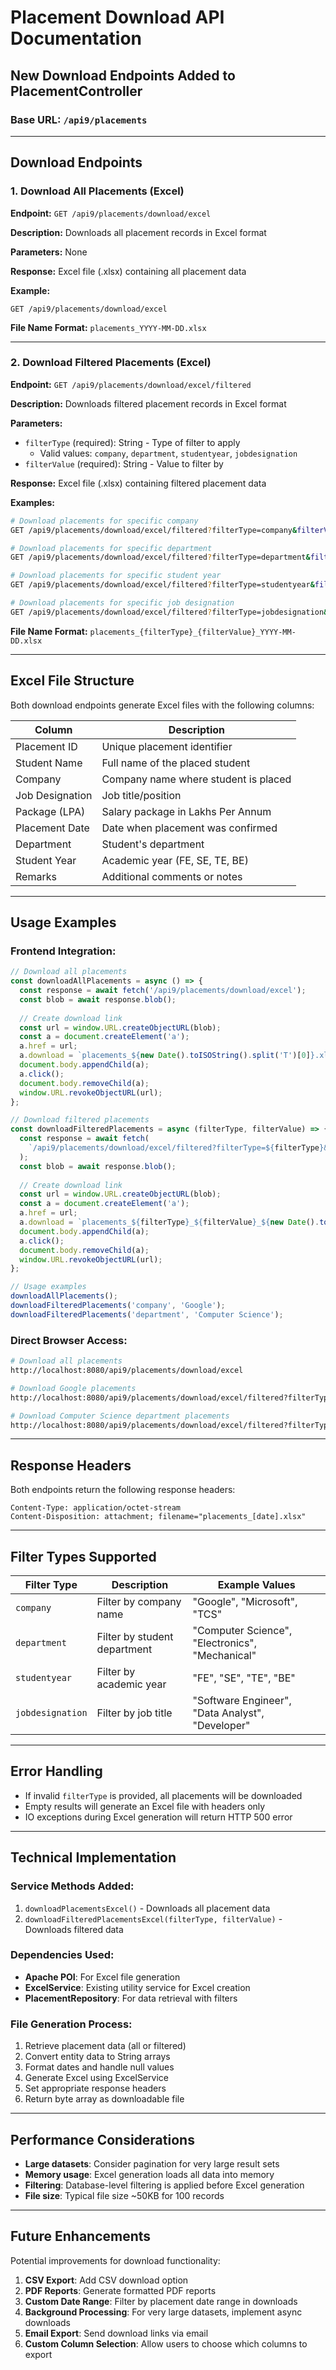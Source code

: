# Placement Download API Documentation

## New Download Endpoints Added to PlacementController

### Base URL: `/api9/placements`

---

## Download Endpoints

### 1. Download All Placements (Excel)
**Endpoint:** `GET /api9/placements/download/excel`

**Description:** Downloads all placement records in Excel format

**Parameters:** None

**Response:** Excel file (.xlsx) containing all placement data

**Example:**
```
GET /api9/placements/download/excel
```

**File Name Format:** `placements_YYYY-MM-DD.xlsx`

---

### 2. Download Filtered Placements (Excel)
**Endpoint:** `GET /api9/placements/download/excel/filtered`

**Description:** Downloads filtered placement records in Excel format

**Parameters:**
- `filterType` (required): String - Type of filter to apply
  - Valid values: `company`, `department`, `studentyear`, `jobdesignation`
- `filterValue` (required): String - Value to filter by

**Response:** Excel file (.xlsx) containing filtered placement data

**Examples:**
```bash
# Download placements for specific company
GET /api9/placements/download/excel/filtered?filterType=company&filterValue=Google

# Download placements for specific department
GET /api9/placements/download/excel/filtered?filterType=department&filterValue=Computer Science

# Download placements for specific student year
GET /api9/placements/download/excel/filtered?filterType=studentyear&filterValue=BE

# Download placements for specific job designation
GET /api9/placements/download/excel/filtered?filterType=jobdesignation&filterValue=Software Engineer
```

**File Name Format:** `placements_{filterType}_{filterValue}_YYYY-MM-DD.xlsx`

---

## Excel File Structure

Both download endpoints generate Excel files with the following columns:

| Column | Description |
|--------|-------------|
| Placement ID | Unique placement identifier |
| Student Name | Full name of the placed student |
| Company | Company name where student is placed |
| Job Designation | Job title/position |
| Package (LPA) | Salary package in Lakhs Per Annum |
| Placement Date | Date when placement was confirmed |
| Department | Student's department |
| Student Year | Academic year (FE, SE, TE, BE) |
| Remarks | Additional comments or notes |

---

## Usage Examples

### Frontend Integration:

```javascript
// Download all placements
const downloadAllPlacements = async () => {
  const response = await fetch('/api9/placements/download/excel');
  const blob = await response.blob();
  
  // Create download link
  const url = window.URL.createObjectURL(blob);
  const a = document.createElement('a');
  a.href = url;
  a.download = `placements_${new Date().toISOString().split('T')[0]}.xlsx`;
  document.body.appendChild(a);
  a.click();
  document.body.removeChild(a);
  window.URL.revokeObjectURL(url);
};

// Download filtered placements
const downloadFilteredPlacements = async (filterType, filterValue) => {
  const response = await fetch(
    `/api9/placements/download/excel/filtered?filterType=${filterType}&filterValue=${encodeURIComponent(filterValue)}`
  );
  const blob = await response.blob();
  
  // Create download link
  const url = window.URL.createObjectURL(blob);
  const a = document.createElement('a');
  a.href = url;
  a.download = `placements_${filterType}_${filterValue}_${new Date().toISOString().split('T')[0]}.xlsx`;
  document.body.appendChild(a);
  a.click();
  document.body.removeChild(a);
  window.URL.revokeObjectURL(url);
};

// Usage examples
downloadAllPlacements();
downloadFilteredPlacements('company', 'Google');
downloadFilteredPlacements('department', 'Computer Science');
```

### Direct Browser Access:

```bash
# Download all placements
http://localhost:8080/api9/placements/download/excel

# Download Google placements
http://localhost:8080/api9/placements/download/excel/filtered?filterType=company&filterValue=Google

# Download Computer Science department placements
http://localhost:8080/api9/placements/download/excel/filtered?filterType=department&filterValue=Computer%20Science
```

---

## Response Headers

Both endpoints return the following response headers:

```
Content-Type: application/octet-stream
Content-Disposition: attachment; filename="placements_[date].xlsx"
```

---

## Filter Types Supported

| Filter Type | Description | Example Values |
|-------------|-------------|----------------|
| `company` | Filter by company name | "Google", "Microsoft", "TCS" |
| `department` | Filter by student department | "Computer Science", "Electronics", "Mechanical" |
| `studentyear` | Filter by academic year | "FE", "SE", "TE", "BE" |
| `jobdesignation` | Filter by job title | "Software Engineer", "Data Analyst", "Developer" |

---

## Error Handling

- If invalid `filterType` is provided, all placements will be downloaded
- Empty results will generate an Excel file with headers only
- IO exceptions during Excel generation will return HTTP 500 error

---

## Technical Implementation

### Service Methods Added:
1. `downloadPlacementsExcel()` - Downloads all placement data
2. `downloadFilteredPlacementsExcel(filterType, filterValue)` - Downloads filtered data

### Dependencies Used:
- **Apache POI**: For Excel file generation
- **ExcelService**: Existing utility service for Excel creation
- **PlacementRepository**: For data retrieval with filters

### File Generation Process:
1. Retrieve placement data (all or filtered)
2. Convert entity data to String arrays
3. Format dates and handle null values
4. Generate Excel using ExcelService
5. Set appropriate response headers
6. Return byte array as downloadable file

---

## Performance Considerations

- **Large datasets**: Consider pagination for very large result sets
- **Memory usage**: Excel generation loads all data into memory
- **Filtering**: Database-level filtering is applied before Excel generation
- **File size**: Typical file size ~50KB for 100 records

---

## Future Enhancements

Potential improvements for download functionality:

1. **CSV Export**: Add CSV download option
2. **PDF Reports**: Generate formatted PDF reports
3. **Custom Date Range**: Filter by placement date range in downloads
4. **Background Processing**: For very large datasets, implement async downloads
5. **Email Export**: Send download links via email
6. **Custom Column Selection**: Allow users to choose which columns to export

